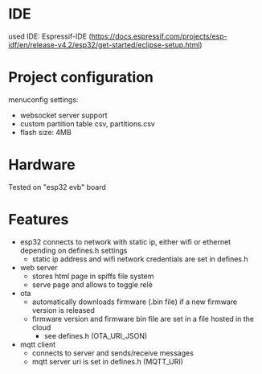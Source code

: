 # IDE
used IDE: Espressif-IDE (https://docs.espressif.com/projects/esp-idf/en/release-v4.2/esp32/get-started/eclipse-setup.html)
# Project configuration
menuconfig settings:
- websocket server support
- custom partition table csv, partitions.csv
- flash size: 4MB
# Hardware
Tested on "esp32 evb" board
# Features
- esp32 connects to network with static ip, either wifi or ethernet depending on defines.h settings
	- static ip address and wifi network credentials are set in defines.h
- web server
	- stores html page in spiffs file system
	- serve page and allows to toggle relè
- ota
	- automatically downloads firmware (.bin file) if a new firmware version is released
	- firmware version and firmware bin file are set in a file hosted in the cloud
		- see defines.h (OTA_URI_JSON)
- mqtt client
	- connects to server and sends/receive messages
	- mqtt server uri is set in defines.h (MQTT_URI)
